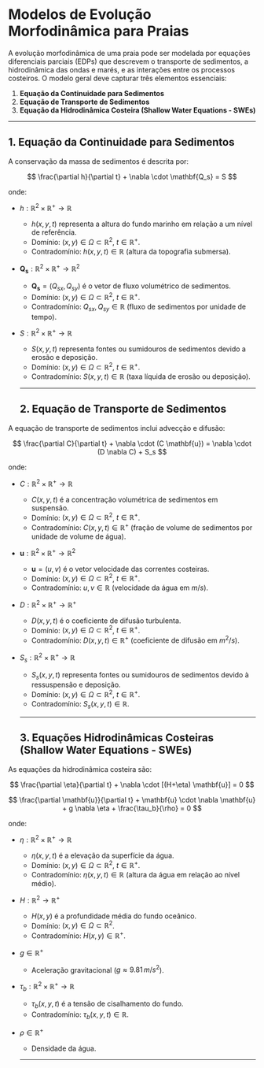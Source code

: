 # Modelos de Evolução Morfodinâmica para Praias

A evolução morfodinâmica de uma praia pode ser modelada por equações diferenciais parciais (EDPs) que descrevem o transporte de sedimentos, a hidrodinâmica das ondas e marés, e as interações entre os processos costeiros. O modelo geral deve capturar três elementos essenciais:  

1. **Equação da Continuidade para Sedimentos**  
2. **Equação de Transporte de Sedimentos**  
3. **Equação da Hidrodinâmica Costeira (Shallow Water Equations - SWEs)**  

---

## 1. Equação da Continuidade para Sedimentos

A conservação da massa de sedimentos é descrita por:

$$
\frac{\partial h}{\partial t} + \nabla \cdot \mathbf{Q_s} = S
$$

onde:  

- $h: \mathbb{R}^2 \times \mathbb{R}^+ \to \mathbb{R}$  
  - $h(x,y,t)$ representa a altura do fundo marinho em relação a um nível de referência.  
  - Domínio: $(x,y) \in \Omega \subset \mathbb{R}^2$, $t \in \mathbb{R}^+$.  
  - Contradomínio: $h(x,y,t) \in \mathbb{R}$ (altura da topografia submersa).  

- $\mathbf{Q_s}: \mathbb{R}^2 \times \mathbb{R}^+ \to \mathbb{R}^2$  
  - $\mathbf{Q_s} = (Q_{sx}, Q_{sy})$ é o vetor de fluxo volumétrico de sedimentos.  
  - Domínio: $(x,y) \in \Omega \subset \mathbb{R}^2$, $t \in \mathbb{R}^+$.  
  - Contradomínio: $Q_{sx}, Q_{sy} \in \mathbb{R}$ (fluxo de sedimentos por unidade de tempo).  

- $S: \mathbb{R}^2 \times \mathbb{R}^+ \to \mathbb{R}$  
  - $S(x,y,t)$ representa fontes ou sumidouros de sedimentos devido a erosão e deposição.  
  - Domínio: $(x,y) \in \Omega \subset \mathbb{R}^2$, $t \in \mathbb{R}^+$.  
  - Contradomínio: $S(x,y,t) \in \mathbb{R}$ (taxa líquida de erosão ou deposição).  

  ---

  ## 2. Equação de Transporte de Sedimentos  

A equação de transporte de sedimentos inclui advecção e difusão:

$$
\frac{\partial C}{\partial t} + \nabla \cdot (C \mathbf{u}) = \nabla \cdot (D \nabla C) + S_s
$$

onde:

- $C: \mathbb{R}^2 \times \mathbb{R}^+ \to \mathbb{R}$  
  - $C(x,y,t)$ é a concentração volumétrica de sedimentos em suspensão.  
  - Domínio: $(x,y) \in \Omega \subset \mathbb{R}^2$, $t \in \mathbb{R}^+$.  
  - Contradomínio: $C(x,y,t) \in \mathbb{R}^+$ (fração de volume de sedimentos por unidade de volume de água).  

- $\mathbf{u}: \mathbb{R}^2 \times \mathbb{R}^+ \to \mathbb{R}^2$  
  - $\mathbf{u} = (u,v)$ é o vetor velocidade das correntes costeiras.  
  - Domínio: $(x,y) \in \Omega \subset \mathbb{R}^2$, $t \in \mathbb{R}^+$.  
  - Contradomínio: $u, v \in \mathbb{R}$ (velocidade da água em $m/s$).  

- $D: \mathbb{R}^2 \times \mathbb{R}^+ \to \mathbb{R}^+$  
  - $D(x,y,t)$ é o coeficiente de difusão turbulenta.  
  - Domínio: $(x,y) \in \Omega \subset \mathbb{R}^2$, $t \in \mathbb{R}^+$.  
  - Contradomínio: $D(x,y,t) \in \mathbb{R}^+$ (coeficiente de difusão em $m^2/s$).  

- $S_s: \mathbb{R}^2 \times \mathbb{R}^+ \to \mathbb{R}$  
  - $S_s(x,y,t)$ representa fontes ou sumidouros de sedimentos devido à ressuspensão e deposição.  
  - Domínio: $(x,y) \in \Omega \subset \mathbb{R}^2$, $t \in \mathbb{R}^+$.  
  - Contradomínio: $S_s(x,y,t) \in \mathbb{R}$.  

  ---

  ## 3. Equações Hidrodinâmicas Costeiras (Shallow Water Equations - SWEs)

As equações da hidrodinâmica costeira são:

$$
\frac{\partial \eta}{\partial t} + \nabla \cdot [(H+\eta) \mathbf{u}] = 0
$$

$$
\frac{\partial \mathbf{u}}{\partial t} + \mathbf{u} \cdot \nabla \mathbf{u} + g \nabla \eta + \frac{\tau_b}{\rho} = 0
$$

onde:

- $\eta: \mathbb{R}^2 \times \mathbb{R}^+ \to \mathbb{R}$  
  - $\eta(x,y,t)$ é a elevação da superfície da água.  
  - Domínio: $(x,y) \in \Omega \subset \mathbb{R}^2$, $t \in \mathbb{R}^+$.  
  - Contradomínio: $\eta(x,y,t) \in \mathbb{R}$ (altura da água em relação ao nível médio).  

- $H: \mathbb{R}^2 \to \mathbb{R}^+$  
  - $H(x,y)$ é a profundidade média do fundo oceânico.  
  - Domínio: $(x,y) \in \Omega \subset \mathbb{R}^2$.  
  - Contradomínio: $H(x,y) \in \mathbb{R}^+$.  

- $g \in \mathbb{R}^+$  
  - Aceleração gravitacional ($g \approx 9.81 \, m/s^2$).  

- $\tau_b: \mathbb{R}^2 \times \mathbb{R}^+ \to \mathbb{R}$  
  - $\tau_b(x,y,t)$ é a tensão de cisalhamento do fundo.  
  - Contradomínio: $\tau_b(x,y,t) \in \mathbb{R}$.  

- $\rho \in \mathbb{R}^+$  
  - Densidade da água.  

  ---